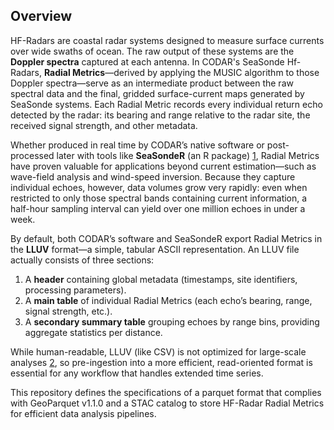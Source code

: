 ## Overview

HF-Radars are coastal radar systems designed to measure surface currents over wide swaths of ocean. The raw output of these systems are the **Doppler spectra** captured at each antenna. In CODAR's SeaSonde Hf-Radars, **Radial Metrics**—derived by applying the MUSIC algorithm to those Doppler spectra—serve as an intermediate product between the raw spectral data and the final, gridded surface-current maps generated by SeaSonde systems. Each Radial Metric records every individual return echo detected by the radar: its bearing and range relative to the radar site, the received signal strength, and other metadata.

Whether produced in real time by CODAR’s native software or post-processed later with tools like **SeaSondeR** (an R package) [1](#ref1), Radial Metrics have proven valuable for applications beyond current estimation—such as wave-field analysis and wind-speed inversion. Because they capture individual echoes, however, data volumes grow very rapidly: even when restricted to only those spectral bands containing current information, a half-hour sampling interval can yield over one million echoes in under a week.

By default, both CODAR’s software and SeaSondeR export Radial Metrics in the **LLUV** format—a simple, tabular ASCII representation. An LLUV file actually consists of three sections:
1. A **header** containing global metadata (timestamps, site identifiers, processing parameters).  
2. A **main table** of individual Radial Metrics (each echo’s bearing, range, signal strength, etc.).  
3. A **secondary summary table** grouping echoes by range bins, providing aggregate statistics per distance.

While human-readable, LLUV (like CSV) is not optimized for large-scale analyses [2](#ref2), so pre-ingestion into a more efficient, read-oriented format is essential for any workflow that handles extended time series.

This repository defines the specifications of a parquet format that complies with GeoParquet v1.1.0 and a STAC catalog to store HF-Radar Radial Metrics for efficient data analysis pipelines.